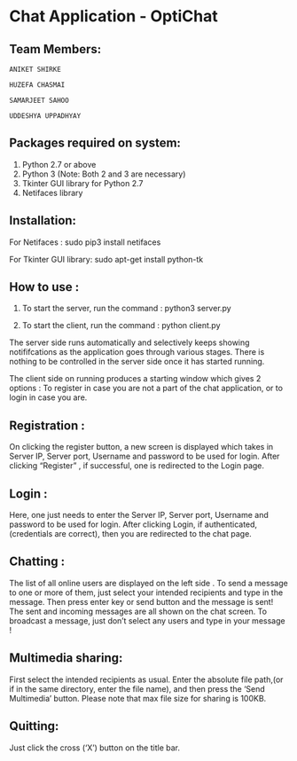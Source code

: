 # Chat Application - OptiChat
					

## Team Members:

	ANIKET SHIRKE

	HUZEFA CHASMAI

	SAMARJEET SAHOO

	UDDESHYA UPPADHYAY 

## Packages required on system: 
1. Python 2.7 or above
2. Python 3 (Note: Both 2 and 3 are necessary)
3. Tkinter GUI library for Python 2.7
4. Netifaces library

## Installation:

For Netifaces :
sudo pip3 install netifaces

For Tkinter GUI library:
sudo apt-get install python-tk

## How to use :

1. To start the server, run the command :
	python3 server.py <port no>


2. To start the client, run the command :
	python client.py 


The server side runs automatically and selectively keeps showing notififcations as the application goes through various stages. There is nothing to be controlled in the server side once it has started running.


The client side on running produces a starting window which gives 2 options : To register in case you are not a part of the chat application, or to login in case you are.

## Registration :

On clicking the register button, a new screen is displayed which takes in Server IP, Server port, Username and password to be used for login. After clicking “Register” , if successful, one is redirected to the Login page.



## Login :

Here, one just needs to enter the Server IP, Server port, Username and password to be used for login. After clicking Login, if authenticated,(credentials are correct), then you are redirected to the chat page.


## Chatting :

The list of all online users are displayed on the left side . To send  a message to one or more of them, just select your intended recipients and type in the message. Then press enter key or send button and the message is sent! The sent and incoming messages are all shown on the chat screen.
To broadcast a message, just don’t select any users and type in your message !


## Multimedia sharing:

First select the intended recipients as usual. Enter the absolute file path,(or if in the same directory, enter the file name), and then press the ‘Send Multimedia’ button. Please note that max file size for sharing is 100KB.

## Quitting:
Just click the cross (‘X’) button on the title bar.
